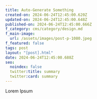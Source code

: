 ```yaml
---
title: Auto-Generate Something
created-on: 2024-06-24T12:45:00.620Z
updated-on: 2024-06-24T12:45:00.648Z
published-on: 2024-06-24T12:45:00.666Z
f_category: cms/category/design.md
f_main-image:
  url: /assets/images/post-p-1080.jpeg
f_featured: false
tags: post
layout: "[post].html"
date: 2024-06-24T12:45:00.688Z
seo:
  noindex: false
  twitter:title: summary
  twitter:card: summary
---
```

L﻿orem Ipsum